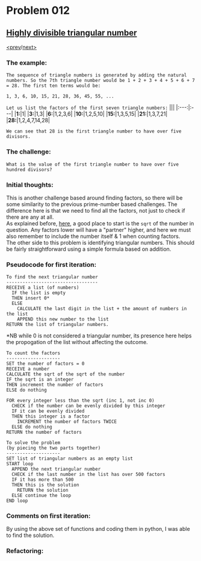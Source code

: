 # Problem 012

## [Highly divisible triangular number](https://projecteuler.net/problem=12)

[<prev](./../011_largest_product_in_a_grid/README.md)/[next>](./../013_large_sum/README.md) 

### The example:
`The sequence of triangle numbers is generated by adding the natural numbers. So the 7th triangle number would be 1 + 2 + 3 + 4 + 5 + 6 + 7 = 28. The first ten terms would be:`
```
1, 3, 6, 10, 15, 21, 28, 36, 45, 55, ...
```
`Let us list the factors of the first seven triangle numbers:`
|||
|:---:|:---|
|**1:**|1|
|**3:**|1,3|
|**6:**|1,2,3,6|
|**10:**|1,2,5,10|
|**15:**|1,3,5,15|
|**21:**|1,3,7,21|
|**28:**|1,2,4,7,14,28|

`We can see that 28 is the first triangle number to have over five divisors.`


### The challenge:
`What is the value of the first triangle number to have over five hundred divisors?`

### Initial thoughts:
This is another challenge based around finding factors, so there will be some similarity to the previous prime-number based challenges. The difference here is that we need to find all the factors, not just to check if there are any at all.\
As explained before, 
[here](./../003_largest_prime_factor/README.md#L20),
a good place to start is the `sqrt` of the number in question. Any factors lower will have a "partner" higher, and here we must also remember to include the number itself & 1 when counting factors.\
The other side to this problem is identifying triangular numbers. This should be fairly straightforward using a simple formula based on addition.

### Pseudocode for first iteration:
```
To find the next triangular number
----------------------------------
RECEIVE a list (of numbers)
  IF the list is empty
  THEN insert 0*
  ELSE 
    CALCULATE the last digit in the list + the amount of numbers in the list
    APPEND this new number to the list
RETURN the list of triangular numbers.
```
*NB while 0 is not considered a triangular number, its presence here helps the propogation of the list without affecting the outcome.
```
To count the factors
--------------------
SET the number of factors = 0
RECEIVE a number
CALCULATE the sqrt of the sqrt of the number
IF the sqrt is an integer
THEN increment the number of factors
ELSE do nothing

FOR every integer less than the sqrt (inc 1, not inc 0)
  CHECK if the number can be evenly divided by this integer
  IF it can be evenly divided
  THEN this integer is a factor
    INCREMENT the number of factors TWICE
  ELSE do nothing
RETURN the number of factors
```
```
To solve the problem
(by piecing the two parts together)
--------------------
SET list of triangular numbers as an empty list
START loop
  APPEND the next triangular number
  CHECK if the last number in the list has over 500 factors
  IF it has more than 500
  THEN this is the solution
    RETURN the solution
  ELSE continue the loop
END loop
```

### Comments on first iteration:
By using the above set of functions and coding them in python, I was able to find the solution.

### Refactoring:
